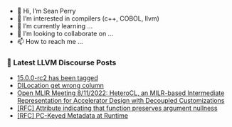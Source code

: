 - 👋 Hi, I’m Sean Perry
- 👀 I’m interested in compilers (c++, COBOL, llvm)
- 🌱 I’m currently learning ...
- 💞️ I’m looking to collaborate on ...
- 📫 How to reach me ...

<!---
s66perry/s66perry is a ✨ special ✨ repository because its `README.md` (this file) appears on your GitHub profile.
You can click the Preview link to take a look at your changes.
--->
### 📕 Latest LLVM Discourse Posts

<!-- DISCOURSE-LLVM:START -->
- [15.0.0-rc2 has been tagged](https://discourse.llvm.org/t/15-0-0-rc2-has-been-tagged/64352#post_11)
- [DILocation get wrong column](https://discourse.llvm.org/t/dilocation-get-wrong-column/64371#post_2)
- [Open MLIR Meeting 8/11/2022: HeteroCL, an MILR-based Intermediate Representation for Accelerator Design with Decoupled Customizations](https://discourse.llvm.org/t/open-mlir-meeting-8-11-2022-heterocl-an-milr-based-intermediate-representation-for-accelerator-design-with-decoupled-customizations/64375#post_1)
- [[RFC] Attribute indicating that function preserves argument nullness](https://discourse.llvm.org/t/rfc-attribute-indicating-that-function-preserves-argument-nullness/64372#post_2)
- [[RFC] PC-Keyed Metadata at Runtime](https://discourse.llvm.org/t/rfc-pc-keyed-metadata-at-runtime/64191#post_12)
<!-- DISCOURSE-LLVM:END -->
